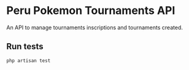 # Peru Pokemon Tournaments API

An API to manage tournaments inscriptions and tournaments created.

## Run tests

```
php artisan test
```
